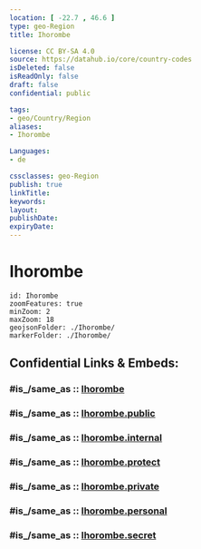 ```yaml
---
location: [ -22.7 , 46.6 ] 
type: geo-Region
title: Ihorombe

license: CC BY-SA 4.0
source: https://datahub.io/core/country-codes
isDeleted: false
isReadOnly: false
draft: false
confidential: public

tags:
- geo/Country/Region
aliases:
- Ihorombe

Languages:
- de

cssclasses: geo-Region
publish: true
linkTitle: 
keywords: 
layout: 
publishDate: 
expiryDate: 
---
```


# Ihorombe

```leaflet
id: Ihorombe
zoomFeatures: true 
minZoom: 2 
maxZoom: 18
geojsonFolder: ./Ihorombe/
markerFolder: ./Ihorombe/
```


## Confidential Links & Embeds: 

### #is_/same_as :: [Ihorombe](/_Standards/Earth/Continent/Africa/Africa~East/Madagascar/Provinces~Madagascar/Fianarantsoa/counties~Fianarantsoa/Ihorombe.md) 

### #is_/same_as :: [Ihorombe.public](/_public/Earth/Continent/Africa/Africa~East/Madagascar/Provinces~Madagascar/Fianarantsoa/counties~Fianarantsoa/Ihorombe.public.md) 

### #is_/same_as :: [Ihorombe.internal](/_internal/Earth/Continent/Africa/Africa~East/Madagascar/Provinces~Madagascar/Fianarantsoa/counties~Fianarantsoa/Ihorombe.internal.md) 

### #is_/same_as :: [Ihorombe.protect](/_protect/Earth/Continent/Africa/Africa~East/Madagascar/Provinces~Madagascar/Fianarantsoa/counties~Fianarantsoa/Ihorombe.protect.md) 

### #is_/same_as :: [Ihorombe.private](/_private/Earth/Continent/Africa/Africa~East/Madagascar/Provinces~Madagascar/Fianarantsoa/counties~Fianarantsoa/Ihorombe.private.md) 

### #is_/same_as :: [Ihorombe.personal](/_personal/Earth/Continent/Africa/Africa~East/Madagascar/Provinces~Madagascar/Fianarantsoa/counties~Fianarantsoa/Ihorombe.personal.md) 

### #is_/same_as :: [Ihorombe.secret](/_secret/Earth/Continent/Africa/Africa~East/Madagascar/Provinces~Madagascar/Fianarantsoa/counties~Fianarantsoa/Ihorombe.secret.md)

